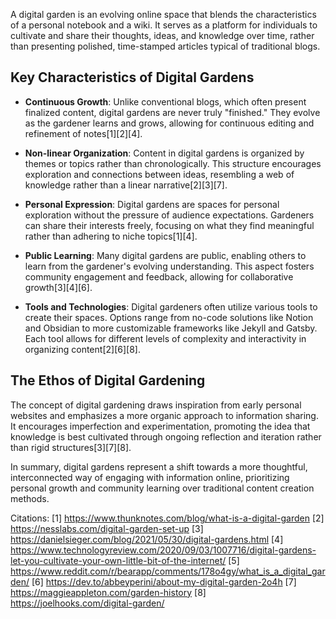 A digital garden is an evolving online space that blends the characteristics of a personal notebook and a wiki. It serves as a platform for individuals to cultivate and share their thoughts, ideas, and knowledge over time, rather than presenting polished, time-stamped articles typical of traditional blogs.

## Key Characteristics of Digital Gardens

- **Continuous Growth**: Unlike conventional blogs, which often present finalized content, digital gardens are never truly "finished." They evolve as the gardener learns and grows, allowing for continuous editing and refinement of notes[1][2][4].

- **Non-linear Organization**: Content in digital gardens is organized by themes or topics rather than chronologically. This structure encourages exploration and connections between ideas, resembling a web of knowledge rather than a linear narrative[2][3][7].

- **Personal Expression**: Digital gardens are spaces for personal exploration without the pressure of audience expectations. Gardeners can share their interests freely, focusing on what they find meaningful rather than adhering to niche topics[1][4].

- **Public Learning**: Many digital gardens are public, enabling others to learn from the gardener's evolving understanding. This aspect fosters community engagement and feedback, allowing for collaborative growth[3][4][6].

- **Tools and Technologies**: Digital gardeners often utilize various tools to create their spaces. Options range from no-code solutions like Notion and Obsidian to more customizable frameworks like Jekyll and Gatsby. Each tool allows for different levels of complexity and interactivity in organizing content[2][6][8].

## The Ethos of Digital Gardening

The concept of digital gardening draws inspiration from early personal websites and emphasizes a more organic approach to information sharing. It encourages imperfection and experimentation, promoting the idea that knowledge is best cultivated through ongoing reflection and iteration rather than rigid structures[3][7][8]. 

In summary, digital gardens represent a shift towards a more thoughtful, interconnected way of engaging with information online, prioritizing personal growth and community learning over traditional content creation methods.

Citations:
[1] https://www.thunknotes.com/blog/what-is-a-digital-garden
[2] https://nesslabs.com/digital-garden-set-up
[3] https://danielsieger.com/blog/2021/05/30/digital-gardens.html
[4] https://www.technologyreview.com/2020/09/03/1007716/digital-gardens-let-you-cultivate-your-own-little-bit-of-the-internet/
[5] https://www.reddit.com/r/bearapp/comments/178o4gy/what_is_a_digital_garden/
[6] https://dev.to/abbeyperini/about-my-digital-garden-2o4h
[7] https://maggieappleton.com/garden-history
[8] https://joelhooks.com/digital-garden/